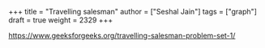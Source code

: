 +++
title = "Travelling salesman"
author = ["Seshal Jain"]
tags = ["graph"]
draft = true
weight = 2329
+++

<https://www.geeksforgeeks.org/travelling-salesman-problem-set-1/>
